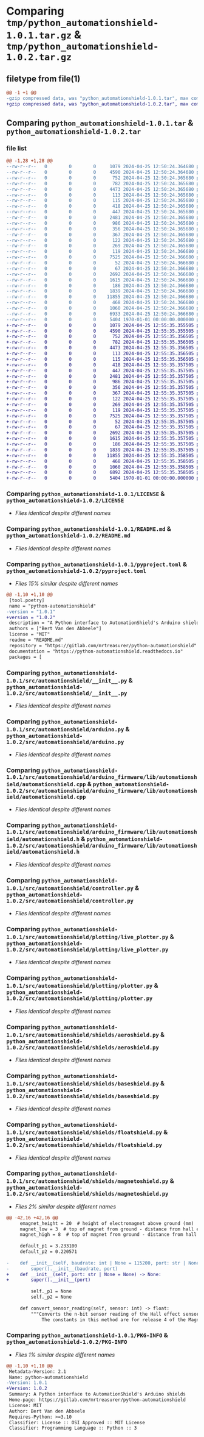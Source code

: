 # Comparing `tmp/python_automationshield-1.0.1.tar.gz` & `tmp/python_automationshield-1.0.2.tar.gz`

## filetype from file(1)

```diff
@@ -1 +1 @@
-gzip compressed data, was "python_automationshield-1.0.1.tar", max compression
+gzip compressed data, was "python_automationshield-1.0.2.tar", max compression
```

## Comparing `python_automationshield-1.0.1.tar` & `python_automationshield-1.0.2.tar`

### file list

```diff
@@ -1,28 +1,28 @@
--rw-r--r--   0        0        0     1079 2024-04-25 12:50:24.364680 python_automationshield-1.0.1/LICENSE
--rw-r--r--   0        0        0     4590 2024-04-25 12:50:24.364680 python_automationshield-1.0.1/README.md
--rw-r--r--   0        0        0      752 2024-04-25 12:50:24.365680 python_automationshield-1.0.1/pyproject.toml
--rw-r--r--   0        0        0      782 2024-04-25 12:50:24.365680 python_automationshield-1.0.1/src/automationshield/__init__.py
--rw-r--r--   0        0        0     4473 2024-04-25 12:50:24.365680 python_automationshield-1.0.1/src/automationshield/arduino.py
--rw-r--r--   0        0        0      113 2024-04-25 12:50:24.365680 python_automationshield-1.0.1/src/automationshield/arduino_firmware/aeroshield/aeroshield.ino
--rw-r--r--   0        0        0      115 2024-04-25 12:50:24.365680 python_automationshield-1.0.1/src/automationshield/arduino_firmware/floatshield/floatshield.ino
--rw-r--r--   0        0        0      418 2024-04-25 12:50:24.365680 python_automationshield-1.0.1/src/automationshield/arduino_firmware/lib/aeroshield/aeroshield.cpp
--rw-r--r--   0        0        0      447 2024-04-25 12:50:24.365680 python_automationshield-1.0.1/src/automationshield/arduino_firmware/lib/aeroshield/aeroshield.h
--rw-r--r--   0        0        0     2481 2024-04-25 12:50:24.365680 python_automationshield-1.0.1/src/automationshield/arduino_firmware/lib/automationshield/automationshield.cpp
--rw-r--r--   0        0        0      986 2024-04-25 12:50:24.365680 python_automationshield-1.0.1/src/automationshield/arduino_firmware/lib/automationshield/automationshield.h
--rw-r--r--   0        0        0      356 2024-04-25 12:50:24.365680 python_automationshield-1.0.1/src/automationshield/arduino_firmware/lib/floatshield/floatshield.cpp
--rw-r--r--   0        0        0      367 2024-04-25 12:50:24.365680 python_automationshield-1.0.1/src/automationshield/arduino_firmware/lib/floatshield/floatshield.h
--rw-r--r--   0        0        0      122 2024-04-25 12:50:24.365680 python_automationshield-1.0.1/src/automationshield/arduino_firmware/lib/magnetoshield/magnetoshield.cpp
--rw-r--r--   0        0        0      269 2024-04-25 12:50:24.365680 python_automationshield-1.0.1/src/automationshield/arduino_firmware/lib/magnetoshield/magnetoshield.h
--rw-r--r--   0        0        0      119 2024-04-25 12:50:24.366680 python_automationshield-1.0.1/src/automationshield/arduino_firmware/magnetoshield/magnetoshield.ino
--rw-r--r--   0        0        0     7525 2024-04-25 12:50:24.366680 python_automationshield-1.0.1/src/automationshield/controller.py
--rw-r--r--   0        0        0       52 2024-04-25 12:50:24.366680 python_automationshield-1.0.1/src/automationshield/exception.py
--rw-r--r--   0        0        0       67 2024-04-25 12:50:24.366680 python_automationshield-1.0.1/src/automationshield/plotting/__init__.py
--rw-r--r--   0        0        0     2692 2024-04-25 12:50:24.366680 python_automationshield-1.0.1/src/automationshield/plotting/live_plotter.py
--rw-r--r--   0        0        0     1615 2024-04-25 12:50:24.366680 python_automationshield-1.0.1/src/automationshield/plotting/plotter.py
--rw-r--r--   0        0        0      186 2024-04-25 12:50:24.366680 python_automationshield-1.0.1/src/automationshield/shields/__init__.py
--rw-r--r--   0        0        0     1839 2024-04-25 12:50:24.366680 python_automationshield-1.0.1/src/automationshield/shields/aeroshield.py
--rw-r--r--   0        0        0    11855 2024-04-25 12:50:24.366680 python_automationshield-1.0.1/src/automationshield/shields/baseshield.py
--rw-r--r--   0        0        0      468 2024-04-25 12:50:24.366680 python_automationshield-1.0.1/src/automationshield/shields/dummyshield.py
--rw-r--r--   0        0        0     1060 2024-04-25 12:50:24.366680 python_automationshield-1.0.1/src/automationshield/shields/floatshield.py
--rw-r--r--   0        0        0     6933 2024-04-25 12:50:24.366680 python_automationshield-1.0.1/src/automationshield/shields/magnetoshield.py
--rw-r--r--   0        0        0     5404 1970-01-01 00:00:00.000000 python_automationshield-1.0.1/PKG-INFO
+-rw-r--r--   0        0        0     1079 2024-04-25 12:55:35.355505 python_automationshield-1.0.2/LICENSE
+-rw-r--r--   0        0        0     4590 2024-04-25 12:55:35.355505 python_automationshield-1.0.2/README.md
+-rw-r--r--   0        0        0      752 2024-04-25 12:55:35.356505 python_automationshield-1.0.2/pyproject.toml
+-rw-r--r--   0        0        0      782 2024-04-25 12:55:35.356505 python_automationshield-1.0.2/src/automationshield/__init__.py
+-rw-r--r--   0        0        0     4473 2024-04-25 12:55:35.356505 python_automationshield-1.0.2/src/automationshield/arduino.py
+-rw-r--r--   0        0        0      113 2024-04-25 12:55:35.356505 python_automationshield-1.0.2/src/automationshield/arduino_firmware/aeroshield/aeroshield.ino
+-rw-r--r--   0        0        0      115 2024-04-25 12:55:35.356505 python_automationshield-1.0.2/src/automationshield/arduino_firmware/floatshield/floatshield.ino
+-rw-r--r--   0        0        0      418 2024-04-25 12:55:35.357505 python_automationshield-1.0.2/src/automationshield/arduino_firmware/lib/aeroshield/aeroshield.cpp
+-rw-r--r--   0        0        0      447 2024-04-25 12:55:35.357505 python_automationshield-1.0.2/src/automationshield/arduino_firmware/lib/aeroshield/aeroshield.h
+-rw-r--r--   0        0        0     2481 2024-04-25 12:55:35.357505 python_automationshield-1.0.2/src/automationshield/arduino_firmware/lib/automationshield/automationshield.cpp
+-rw-r--r--   0        0        0      986 2024-04-25 12:55:35.357505 python_automationshield-1.0.2/src/automationshield/arduino_firmware/lib/automationshield/automationshield.h
+-rw-r--r--   0        0        0      356 2024-04-25 12:55:35.357505 python_automationshield-1.0.2/src/automationshield/arduino_firmware/lib/floatshield/floatshield.cpp
+-rw-r--r--   0        0        0      367 2024-04-25 12:55:35.357505 python_automationshield-1.0.2/src/automationshield/arduino_firmware/lib/floatshield/floatshield.h
+-rw-r--r--   0        0        0      122 2024-04-25 12:55:35.357505 python_automationshield-1.0.2/src/automationshield/arduino_firmware/lib/magnetoshield/magnetoshield.cpp
+-rw-r--r--   0        0        0      269 2024-04-25 12:55:35.357505 python_automationshield-1.0.2/src/automationshield/arduino_firmware/lib/magnetoshield/magnetoshield.h
+-rw-r--r--   0        0        0      119 2024-04-25 12:55:35.357505 python_automationshield-1.0.2/src/automationshield/arduino_firmware/magnetoshield/magnetoshield.ino
+-rw-r--r--   0        0        0     7525 2024-04-25 12:55:35.357505 python_automationshield-1.0.2/src/automationshield/controller.py
+-rw-r--r--   0        0        0       52 2024-04-25 12:55:35.357505 python_automationshield-1.0.2/src/automationshield/exception.py
+-rw-r--r--   0        0        0       67 2024-04-25 12:55:35.357505 python_automationshield-1.0.2/src/automationshield/plotting/__init__.py
+-rw-r--r--   0        0        0     2692 2024-04-25 12:55:35.357505 python_automationshield-1.0.2/src/automationshield/plotting/live_plotter.py
+-rw-r--r--   0        0        0     1615 2024-04-25 12:55:35.357505 python_automationshield-1.0.2/src/automationshield/plotting/plotter.py
+-rw-r--r--   0        0        0      186 2024-04-25 12:55:35.357505 python_automationshield-1.0.2/src/automationshield/shields/__init__.py
+-rw-r--r--   0        0        0     1839 2024-04-25 12:55:35.357505 python_automationshield-1.0.2/src/automationshield/shields/aeroshield.py
+-rw-r--r--   0        0        0    11855 2024-04-25 12:55:35.358505 python_automationshield-1.0.2/src/automationshield/shields/baseshield.py
+-rw-r--r--   0        0        0      468 2024-04-25 12:55:35.358505 python_automationshield-1.0.2/src/automationshield/shields/dummyshield.py
+-rw-r--r--   0        0        0     1060 2024-04-25 12:55:35.358505 python_automationshield-1.0.2/src/automationshield/shields/floatshield.py
+-rw-r--r--   0        0        0     6892 2024-04-25 12:55:35.358505 python_automationshield-1.0.2/src/automationshield/shields/magnetoshield.py
+-rw-r--r--   0        0        0     5404 1970-01-01 00:00:00.000000 python_automationshield-1.0.2/PKG-INFO
```

### Comparing `python_automationshield-1.0.1/LICENSE` & `python_automationshield-1.0.2/LICENSE`

 * *Files identical despite different names*

### Comparing `python_automationshield-1.0.1/README.md` & `python_automationshield-1.0.2/README.md`

 * *Files identical despite different names*

### Comparing `python_automationshield-1.0.1/pyproject.toml` & `python_automationshield-1.0.2/pyproject.toml`

 * *Files 15% similar despite different names*

```diff
@@ -1,10 +1,10 @@
 [tool.poetry]
 name = "python-automationshield"
-version = "1.0.1"
+version = "1.0.2"
 description = "A Python interface to AutomationShield's Arduino shields"
 authors = ["Bert Van den Abbeele"]
 license = "MIT"
 readme = "README.md"
 repository = "https://gitlab.com/mrtreasurer/python-automationshield"
 documentation = "https://python-automationshield.readthedocs.io"
 packages = [
```

### Comparing `python_automationshield-1.0.1/src/automationshield/__init__.py` & `python_automationshield-1.0.2/src/automationshield/__init__.py`

 * *Files identical despite different names*

### Comparing `python_automationshield-1.0.1/src/automationshield/arduino.py` & `python_automationshield-1.0.2/src/automationshield/arduino.py`

 * *Files identical despite different names*

### Comparing `python_automationshield-1.0.1/src/automationshield/arduino_firmware/lib/automationshield/automationshield.cpp` & `python_automationshield-1.0.2/src/automationshield/arduino_firmware/lib/automationshield/automationshield.cpp`

 * *Files identical despite different names*

### Comparing `python_automationshield-1.0.1/src/automationshield/arduino_firmware/lib/automationshield/automationshield.h` & `python_automationshield-1.0.2/src/automationshield/arduino_firmware/lib/automationshield/automationshield.h`

 * *Files identical despite different names*

### Comparing `python_automationshield-1.0.1/src/automationshield/controller.py` & `python_automationshield-1.0.2/src/automationshield/controller.py`

 * *Files identical despite different names*

### Comparing `python_automationshield-1.0.1/src/automationshield/plotting/live_plotter.py` & `python_automationshield-1.0.2/src/automationshield/plotting/live_plotter.py`

 * *Files identical despite different names*

### Comparing `python_automationshield-1.0.1/src/automationshield/plotting/plotter.py` & `python_automationshield-1.0.2/src/automationshield/plotting/plotter.py`

 * *Files identical despite different names*

### Comparing `python_automationshield-1.0.1/src/automationshield/shields/aeroshield.py` & `python_automationshield-1.0.2/src/automationshield/shields/aeroshield.py`

 * *Files identical despite different names*

### Comparing `python_automationshield-1.0.1/src/automationshield/shields/baseshield.py` & `python_automationshield-1.0.2/src/automationshield/shields/baseshield.py`

 * *Files identical despite different names*

### Comparing `python_automationshield-1.0.1/src/automationshield/shields/floatshield.py` & `python_automationshield-1.0.2/src/automationshield/shields/floatshield.py`

 * *Files identical despite different names*

### Comparing `python_automationshield-1.0.1/src/automationshield/shields/magnetoshield.py` & `python_automationshield-1.0.2/src/automationshield/shields/magnetoshield.py`

 * *Files 2% similar despite different names*

```diff
@@ -42,16 +42,16 @@
     emagnet_height = 20  # height of electromagnet above ground (mm)
     magnet_low = 3  # top of magnet from ground - distance from hall element (mm)
     magnet_high = 8  # top of magnet from ground - distance from hall element (mm)
 
     default_p1 = 3.233100
     default_p2 = 0.220571
 
-    def __init__(self, baudrate: int | None = 115200, port: str | None = None) -> None:
-        super().__init__(baudrate, port)
+    def __init__(self, port: str | None = None) -> None:
+        super().__init__(port)
 
         self._p1 = None
         self._p2 = None
 
     def convert_sensor_reading(self, sensor: int) -> float:
         """Converts the n-bit sensor reading of the Hall effect sensor to Gauss. \
             The constants in this method are for release 4 of the MagnetoShield. Conversion is done using
```

### Comparing `python_automationshield-1.0.1/PKG-INFO` & `python_automationshield-1.0.2/PKG-INFO`

 * *Files 1% similar despite different names*

```diff
@@ -1,10 +1,10 @@
 Metadata-Version: 2.1
 Name: python-automationshield
-Version: 1.0.1
+Version: 1.0.2
 Summary: A Python interface to AutomationShield's Arduino shields
 Home-page: https://gitlab.com/mrtreasurer/python-automationshield
 License: MIT
 Author: Bert Van den Abbeele
 Requires-Python: >=3.10
 Classifier: License :: OSI Approved :: MIT License
 Classifier: Programming Language :: Python :: 3
```

